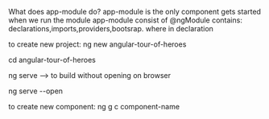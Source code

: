 What does app-module do?
app-module is the only component gets started when we run the module app-module consist of @ngModule contains: declarations,imports,providers,bootsrap.
where in declaration

to create new project:
ng new angular-tour-of-heroes

cd angular-tour-of-heroes

ng serve --> to build without opening on browser

ng serve --open

to create new component:
ng g c component-name
